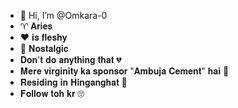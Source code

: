 - 👋 Hi, I’m @Omkara-0
- ♈️ 𝐀𝐫𝐢𝐞𝐬
- ❤️ 𝐢𝐬 𝐟𝐥𝐞𝐬𝐡𝐲
- 🥺 𝐍𝐨𝐬𝐭𝐚𝐥𝐠𝐢𝐜
- 𝐃𝐨𝐧'𝐭 𝐝𝐨 𝐚𝐧𝐲𝐭𝐡𝐢𝐧𝐠 𝐭𝐡𝐚𝐭 💔
- 𝐌𝐞𝐫𝐞 𝐯𝐢𝐫𝐠𝐢𝐧𝐢𝐭𝐲 𝐤𝐚 𝐬𝐩𝐨𝐧𝐬𝐨𝐫 "𝐀𝐦𝐛𝐮𝐣𝐚 𝐂𝐞𝐦𝐞𝐧𝐭" 𝐡𝐚𝐢 🤭
- 𝐑𝐞𝐬𝐢𝐝𝐢𝐧𝐠 𝐢𝐧 𝐇𝐢𝐧𝐠𝐚𝐧𝐠𝐡𝐚𝐭 🤗
- 𝐅𝐨𝐥𝐥𝐨𝐰 𝐭𝐨𝐡 𝐤𝐫 🙄

<!---
Omkara-0/Omkara-0 is a ✨ special ✨ repository because its `README.md` (this file) appears on your GitHub profile.
You can click the Preview link to take a look at your changes.
--->
